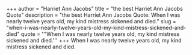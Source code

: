 +++
author = "Harriet Ann Jacobs"
title = "the best Harriet Ann Jacobs Quote"
description = "the best Harriet Ann Jacobs Quote: When I was nearly twelve years old, my kind mistress sickened and died."
slug = "when-i-was-nearly-twelve-years-old-my-kind-mistress-sickened-and-died"
quote = '''When I was nearly twelve years old, my kind mistress sickened and died.'''
+++
When I was nearly twelve years old, my kind mistress sickened and died.

